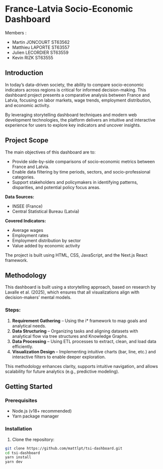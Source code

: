 # France-Latvia Socio-Economic Dashboard

Members :
- Martin JONCOURT ST63562
- Matthieu LAPORTE ST63557
- Julien LECORDIER ST63559
- Kevin RIZK ST63555


## Introduction

In today’s data-driven society, the ability to compare socio-economic indicators across regions is critical for informed decision-making. This dashboard project presents a comparative analysis between France and Latvia, focusing on labor markets, wage trends, employment distribution, and economic activity.

By leveraging storytelling dashboard techniques and modern web development technologies, the platform delivers an intuitive and interactive experience for users to explore key indicators and uncover insights.

## Project Scope

The main objectives of this dashboard are to:

- Provide side-by-side comparisons of socio-economic metrics between France and Latvia.
- Enable data filtering by time periods, sectors, and socio-professional categories.
- Support stakeholders and policymakers in identifying patterns, disparities, and potential policy focus areas.

**Data Sources:**
- INSEE (France)
- Central Statistical Bureau (Latvia)

**Covered Indicators:**
- Average wages
- Employment rates
- Employment distribution by sector
- Value added by economic activity

The project is built using HTML, CSS, JavaScript, and the Next.js React framework.

## Methodology

This dashboard is built using a storytelling approach, based on research by Lavalle et al. (2025), which ensures that all visualizations align with decision-makers’ mental models.

### Steps:

1. **Requirement Gathering** – Using the i* framework to map goals and analytical needs.
2. **Data Structuring** – Organizing tasks and aligning datasets with analytical flow via tree structures and Knowledge Graphs.
3. **Data Processing** – Using ETL processes to extract, clean, and load data efficiently.
4. **Visualization Design** – Implementing intuitive charts (bar, line, etc.) and interactive filters to enable deeper exploration.

This methodology enhances clarity, supports intuitive navigation, and allows scalability for future analytics (e.g., predictive modeling).

## Getting Started

### Prerequisites

- Node.js (v18+ recommended)
- Yarn package manager

### Installation

1. Clone the repository:

```bash
git clone https://github.com/mattlpt/tsi-dashboard.git
cd tsi-dashboard
yarn install 
yarn dev
